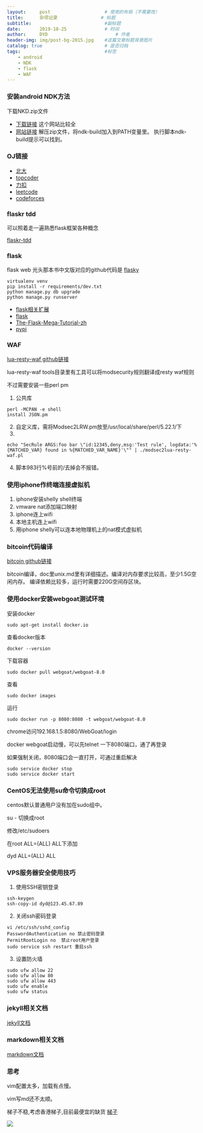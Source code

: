 ```yaml
---
layout:     post   				    # 使用的布局（不需要改）
title:      杂项记录                # 标题
subtitle:                           #副标题
date:       2019-10-25 				# 时间
author:     DYD 						# 作者
header-img: img/post-bg-2015.jpg 	#这篇文章标题背景图片
catalog: true 						# 是否归档
tags:								#标签
    - android
    - NDK
    - flask
    - WAF
---
```


### 安装android NDK方法
下载NKD.zip文件
* [下载链接](https://dl.google.com/android/repository/android-ndk-r15c-linux-x86_64.zip?utm_source=androiddevtools&utm_medium=website)
这个网站比较全
* [网站链接](https://www.androiddevtools.cn/)
解压zip文件，将ndk-build加入到PATH变量里。
执行脚本ndk-build提示可以找到。

### OJ链接
* [北大](http://www.openjudge.cn)
* [topcoder](https://www.topcoder.com/)
* [力扣](http://leetcode-cn.com/)
* [leetcode](https://leetcode.com/)
* [codeforces](https://codeforces.com/)

### flaskr tdd
可以照着走一遍熟悉flask框架各种概念

[flaskr-tdd](https://github.com/mjhea0/flaskr-tdd)

### flask
flask web 光头那本书中文版对应的github代码是
[flasky](https://github.com/miguelgrinberg/flasky-first-edition)

```shell
virtualenv venv
pip install -r requirements/dev.txt
python manage.py db upgrade
python manage.py runserver
```
* [flask相关扩展](https://palletsprojects.com/)
* [flask](https://palletsprojects.com/p/flask/)
* [The-Flask-Mega-Tutorial-zh](https://github.com/luhuisicnu/The-Flask-Mega-Tutorial-zh)
* [pypi](https://pypi.org/)

### WAF
[lua-resty-waf github链接](https://github.com/p0pr0ck5/lua-resty-waf)

lua-resty-waf tools目录里有工具可以将modsecurity规则翻译成resty waf规则

不过需要安装一些perl pm

1. 公共库
```shell
perl -MCPAN -e shell
install JSON.pm
```
2. 自定义库，需将Modsec2LRW.pm放至/usr/local/share/perl/5.22.1/下
3.
```shell
echo "SecRule ARGS:foo bar \"id:12345,deny,msg:'Test rule', logdata:'%{MATCHED_VAR} found in %{MATCHED_VAR_NAME}'\"" | ./modsec2lua-resty-waf.pl
```
4. 脚本983行%号前的/去掉会不报错。

### 使用iphone作终端连接虚拟机
1. iphone安装shelly shell终端
2. vmware nat添加端口映射
3. iphone连上wifi
4. 本地主机连上wifi
5. 用iphone shelly可以连本地物理机上的nat模式虚拟机

### bitcoin代码编译
[bitcoin github链接](https://github.com/bitcoin/bitcoin)

bitcoin编译，doc里unix.md里有详细描述。编译对内存要求比较高，至少1.5G空闲内存。
编译依赖比较多，运行时需要220G空间存区块。

### 使用docker安装webgoat测试环境

安装docker
```shell
sudo apt-get install docker.io
```

查看docker版本

```shell
docker --version
```

下载容器
```shell
sudo docker pull webgoat/webgoat-8.0
```

查看
```shell
sudo docker images
```

运行
```shell
sudo docker run -p 8080:8080 -t webgoat/webgoat-8.0
```

chrome访问192.168.1.5:8080/WebGoat/login

docker webgoat启动慢，可以先telnet 一下8080端口，通了再登录

如果强制关闭，8080端口会一直打开，可通过重启解决
```shell
sudo service docker stop
sudo service docker start
```

### CentOS无法使用su命令切换成root
centos默认普通用户没有加在sudo组中。

su - 切换成root

修改/etc/sudoers

在root ALL=(ALL) ALL下添加

dyd ALL=(ALL) ALL

### VPS服务器安全使用技巧
1. 使用SSH密钥登录
```shell
ssh-keygen
ssh-copy-id dyd@123.45.67.89
```

2. 关闭ssh密码登录
```shell
vi /etc/ssh/sshd_config
PasswordAuthentication no 禁止密码登录
PermitRootLogin no  禁止root用户登录
sudo service ssh restart 重启ssh
```

3. 设置防火墙
```shell
sudo ufw allow 22
sudo ufw allow 80
sudo ufw allow 443
sudo ufw enable
sudo ufw status
```

### jekyll相关文档
[jekyll文档](https://www.jekyll.com.cn/docs/structure/)

### markdown相关文档
[markdown文档](https://sspai.com/post/25137)

### 思考
vim配置太多，加载有点慢。

vim写md还不太顺。

梯子不稳,考虑香港梯子,目前最便宜的缺货 [梯子](https://www.dmit.io/cart.php?gid=1)

![](https://wxt.sinaimg.cn/thumb300/00804KuLgy1g8gazxpfehg305k05k17w.gif?tags=%5B%5D)
